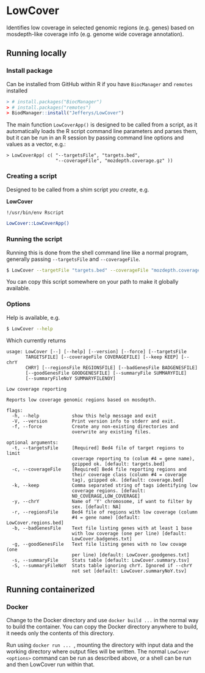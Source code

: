 # LowCover
Identifies low coverage in selected genomic regions (e.g. genes) based on mosdepth-like coverage info (e.g. genome wide coverage annotation).

## Running locally

### Install package
Can be installed from GitHub within R if you have `BiocManager` and `remotes` installed

```R
> # install.packages("BiocManager")
> # install.packages("remotes")
> BiodManager::install("Jefferys/LowCover")
```

The main function `LowCoverApp()` is designed to be called from a script, as it automatically loads the R script command line parameters and parses them, but it can be run in an R session by passing command line options and values as a vector, e.g.:

```
> LowCoverApp( c( "--targetsFile", "targets.bed",
                  "--coverageFile", "mozdepth.coverage.gz" ))
```

### Creating a script

Designed to be called from a shim script *you create*, e.g.

**LowCover**

```sh
!/usr/bin/env Rscript

LowCover::LowCoverApp()
```

### Running the script

Running this is done from the shell command line like a normal program, generally passing `--targetsFile` and `--coverageFile`.

```sh
$ LowCover --targetFile "targets.bed" --coverageFile "mozdepth.coverage.gz"
```

You can copy this script somewhere on your path to make it globally available.

### Options

Help is available, e.g.

```sh
$ LowCover --help
```

Which currently returns

```
usage: LowCover [--] [--help] [--version] [--force] [--targetsFile
       TARGETSFILE] [--coverageFile COVERAGEFILE] [--keep KEEP] [--chrY
       CHRY] [--regionsFile REGIONSFILE] [--badGenesFile BADGENESFILE]
       [--goodGenesFile GOODGENESFILE] [--summaryFile SUMMARYFILE]
       [--summaryFileNoY SUMMARYFILENOY]

Low coverage reporting

Reports low coverage genomic regions based on mosdepth.

flags:
  -h, --help            show this help message and exit
  -V, --version         Print version info to stderr and exit.
  -f, --force           Create any non-existing directories and
                        overwrite any existing files.

optional arguments:
  -t, --targetsFile     [Required] Bed4 file of target regions to limit
                        coverage reporting to (colum #4 = gene name),
                        gzipped ok. [default: targets.bed]
  -c, --coverageFile    [Required] Bed4 file reporting regions and
                        their coverage class (column #4 = coverage
                        tag), gzipped ok. [default: coverage.bed]
  -k, --keep            Comma separated string of tags identifying low
                        coverage regions. [default:
                        NO_COVERAGE,LOW_COVERAGE]
  -y, --chrY            Name of 'Y' chromosome, if want to filter by
                        sex. [default: NA]
  -r, --regionsFile     Bed4 file of regions with low coverage (column
                        #4 = gene name) [default: LowCover.regions.bed]
  -b, --badGenesFile    Text file listing genes with at least 1 base
                        with low coverage (one per line) [default:
                        LowCover.badgenes.txt]
  -g, --goodGenesFile   Text file listing genes with no low covage (one
                        per line) [default: LowCover.goodgenes.txt]
  -s, --summaryFile     Stats table [default: LowCover.summary.tsv]
  -S, --summaryFileNoY  Stats table ignoring chrY. Ignored if --chrY
                        not set [default: LowCover.summaryNoY.tsv]
```

## Running containerized

### Docker

Change to the Docker directory and use `docker build ...` in the normal way to build the container. You can copy the Docker directory anywhere to build, it needs only the contents of this directory.

Run using `docker run ... `, mounting the directory with input data and the working directory where output files will be written. The normal `LowCover <options>` command can be run as described above, or a shell can be run and then LowCover run within that.
